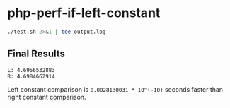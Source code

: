 # php-perf-if-left-constant

```bash
./test.sh 2>&1 | tee output.log
```

## Final Results

```
L: 4.6956532883
R: 4.6984662914
```

Left constant comparison is `0.0028130031 * 10^(-10)` seconds faster than right
constant comparison.
